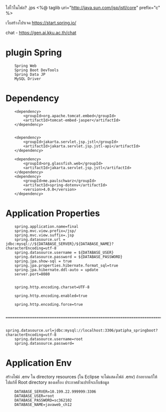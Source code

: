 ใส่ไว้ในไฟล? .jps <%@ taglib uri="http://java.sun.com/jsp/jstl/core" prefix="c" %>

เว็บสร้างโปรเจค https://start.spring.io/






chat - https://gen.ai.kku.ac.th/chat

<h1>plugin Spring</h1>
        
        Spring Web
        Spring Boot DevTools
        Spring Data JP
        MySQL Driver 
        
<h1>Dependency</h1>


        <dependency>
            <groupId>org.apache.tomcat.embed</groupId>
            <artifactId>tomcat-embed-jasper</artifactId>
        </dependency>


        <dependency>
            <groupId>jakarta.servlet.jsp.jstl</groupId>
            <artifactId>jakarta.servlet.jsp.jstl-api</artifactId>
        </dependency>

        <dependency>
            <groupId>org.glassfish.web</groupId>
            <artifactId>jakarta.servlet.jsp.jstl</artifactId>
        </dependency>
        <dependency>
            <groupId>me.paulschwarz</groupId>
            <artifactId>spring-dotenv</artifactId>
            <version>4.0.0</version>
        </dependency>
        
        


<h1>Application Properties</h1>        

        spring.application.name=final
        spring.mvc.view.prefix=/jsp/
        spring.mvc.view.suffix=.jsp
        spring.datasource.url = jdbc:mysql://${DATABASE_SERVER}/${DATABASE_NAME}?characterEncoding=utf-8
        spring.datasource.username = ${DATABASE_USER}
        spring.datasource.password = ${DATABASE_PASSWORD}
        spring.jpa.show-sql = true
        spring.jpa.properties.hibernate.format_sql=true
        spring.jpa.hibernate.ddl-auto = update
        server.port=8080
        
        
        spring.http.encoding.charset=UTF-8
        
        spring.http.encoding.enabled=true
        
        spring.http.encoding.force=true

        ========================================================================================================================
        
        spring.datasource.url=jdbc:mysql://localhost:3306/patipha_springboot?characterEncoding=utf-8
        spring.datasource.username=root
        spring.datasource.password=


<h1>Application Env</h1> 
สร้างไฟล์ .env ใน directory resources (ใน Eclipse จะไม่แสดงไฟล์ .env) ถ้าอยากแก้ให้ไปแก้ที่ Root directory ของเครื่อง ประกาศตัวแปรที่จะเก็บข้อมูล



        
        DATABASE_SERVER=10.199.22.999999:3306
        DATABASE_USER=root
        DATABASE_PASSWORD=sc362102
        DATABASE_NAME=javaweb_ch12
